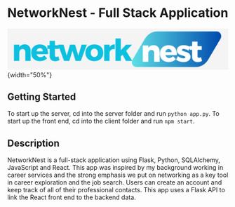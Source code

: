 
# NetworkNest - Full Stack Application

![NetworkNest](client/src/images/logo-2.png){width="50%"}

## Getting Started

To start up the server, cd into the server folder and run `python app.py`. To start up the front end, cd into the client folder and run `npm start`.

## Description

NetworkNest is a full-stack application using Flask, Python, SQLAlchemy, JavaScript and React. This app was inspired by my background working in career services and the strong emphasis we put on networking as a key tool in career exploration and the job search. Users can create an account and keep track of all of their professional contacts. This app uses a Flask API to link the React front end to the backend data.

